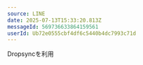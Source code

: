```yaml
---
source: LINE
date: 2025-07-13T15:33:20.813Z
messageId: 569736633864159561
userId: Ub72e0555cbf4df6c5440b4dc7993c71d
---
```


Dropsyncを利用